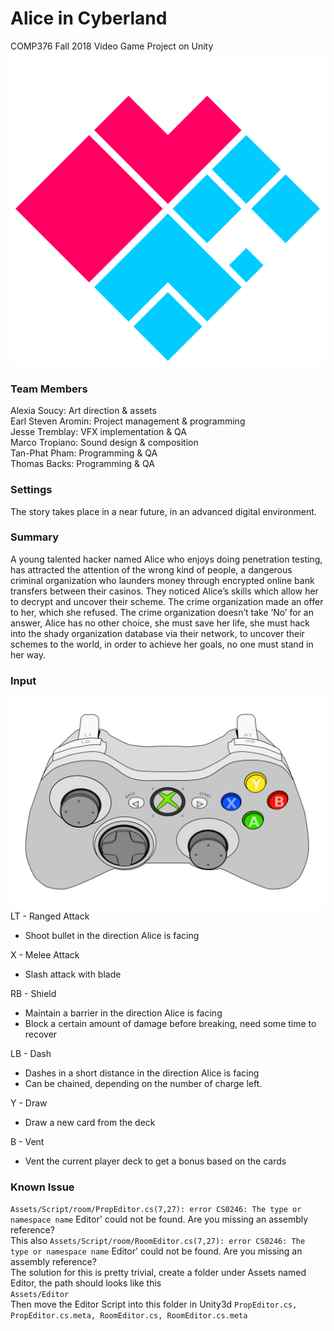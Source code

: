 # Alice in Cyberland
COMP376 Fall 2018 Video Game Project on Unity    
![My image](/logo.png)    
### Team Members
Alexia Soucy: Art direction & assets  
Earl Steven Aromin: Project management & programming    
Jesse Tremblay: VFX implementation & QA  
Marco Tropiano: Sound design & composition  
Tan-Phat Pham: Programming & QA  
Thomas Backs: Programming & QA  
### Settings
The story takes place in a near future, in an advanced digital environment.    

### Summary
A young talented hacker named Alice who enjoys doing penetration testing, has attracted the attention of the wrong kind of people, a dangerous criminal organization who launders money through encrypted online bank transfers between their casinos. They noticed Alice’s skills which allow her to decrypt and uncover their scheme. The crime organization made an offer to her, which she refused. The crime organization doesn’t take ‘No’ for an answer, Alice has no other choice, she must save her life, she must hack into the shady organization database via their network, to uncover their schemes to the world, in order to achieve her goals, no one must stand in her way.

### Input
![My image](/xbox-controller.png)    
LT - Ranged Attack    
  * Shoot bullet in the direction Alice is facing
    
X - Melee Attack    
  * Slash attack with blade
    
RB - Shield
  * Maintain a barrier in the direction Alice is facing
  * Block a certain amount of damage before breaking, need some time to recover
    
LB - Dash    
  * Dashes in a short distance in the direction Alice is facing
  * Can be chained, depending on the number of charge left.    
  
Y - Draw    
  * Draw a new card from the deck    
  
B - Vent    
  * Vent the current player deck to get a bonus based on the cards    
  
### Known Issue    
`Assets/Script/room/PropEditor.cs(7,27): error CS0246: The type or namespace name` Editor' could not be found. Are you missing an assembly reference?    
This also `Assets/Script/room/RoomEditor.cs(7,27): error CS0246: The type or namespace name` Editor' could not be found. Are you missing an assembly reference?    
The solution for this is pretty trivial, create a folder under Assets named Editor, the path should looks like this    
`Assets/Editor`    
Then move the Editor Script into this folder in Unity3d `PropEditor.cs, PropEditor.cs.meta, RoomEditor.cs, RoomEditor.cs.meta`
